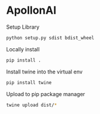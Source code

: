 # ApollonAI


Setup Library
```bash
python setup.py sdist bdist_wheel
```

Locally install
```bash 
pip install .
```

Install twine into the virtual env

```bash
pip install twine
```

Upload to pip package manager
```bash
twine upload dist/*
```
